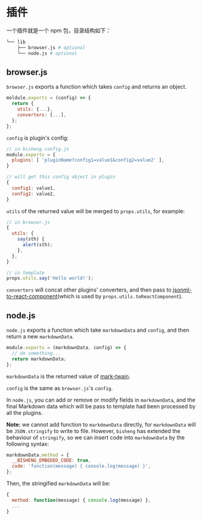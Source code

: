 # 插件

一个插件就是一个 npm 包，目录结构如下：

```bash
└── lib
    ├── browser.js # optional
    └── node.js # optional
```

## browser.js

`browser.js` exports a function which takes `config` and returns an object.

```js
moldule.exports = (config) => {
  return {
    utils: {...},
    converters: [...],
  };
};
```

`config` is plugin's config:

```js
// in bisheng.config.js
module.exports = {
  plugins: [ 'pluginName?config1=value1&config2=value2' ],
}

// will get this config object in plugin
{
  config1: value1,
  config2: value2,
}
```

`utils` of the returned value will be merged to `props.utils`, for example:

```js
// in browser.js
{
  utils: {
    say(sth) {
      alert(sth);
    },
  },
}

// in template
props.utils.say('Hello world!');
```

`converters` will concat other plugins' converters, and then pass to [jsonml-to-react-component](https://github.com/benjycui/jsonml-to-react-component)(which is used by `props.utils.toReactComponent`).

## node.js

`node.js` exports a function which take `markdownData` and `config`, and then return a new `markdownData`.

```js
module.exports = (markdownData, config) => {
  // do something...
  return markdownData;
};
```

`markdownData` is the returned value of [mark-twain](https://github.com/benjycui/mark-twain).

`config` is the same as `browser.js`'s `config`.

In `node.js`, you can add or remove or modify fields in `markdownData`, and the final Markdown data which will be pass to template had been processed by all the plugins.

**Note:** we cannot add function to `markdownData` directly, for `markdownData` will be `JSON.stringify` to write to file. However, `bisheng` has extended the behaviour of `stringify`, so we can insert code into `markdownData` by the following syntax:

```js
markdownData.method = {
  __BISHENG_EMBEDED_CODE: true,
  code: 'function(message) { console.log(message) }',
};
```

Then, the stringified `markdownData` will be:

```js
{
  method: function(message) { console.log(message) },
  ...
}
```
